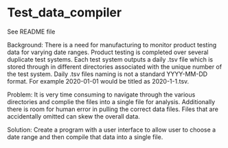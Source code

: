 # Test_data_compiler
See README file

Background:
There is a need for manufacturing to monitor product testing data for varying date ranges. Product testing is completed over several duplicate test systems. Each test system outputs a daily .tsv file which is stored through in different directories associated with the unique number of the test system. Daily .tsv files naming is not a standard YYYY-MM-DD format. For example 2020-01-01 would be titled as 2020-1-1.tsv.

Problem:
It is very time consuming to navigate through the various directories and complie the files into a single file for analysis. Additionally there is room for human error in pulling the correct data files. Files that are accidentally omitted can skew the overall data. 

Solution:
Create a program with a user interface to allow user to choose a date range and then compile that data into a single file. 
